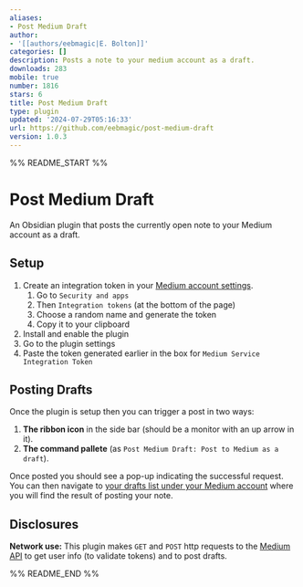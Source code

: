 ```yaml
---
aliases:
- Post Medium Draft
author:
- '[[authors/eebmagic|E. Bolton]]'
categories: []
description: Posts a note to your medium account as a draft.
downloads: 283
mobile: true
number: 1816
stars: 6
title: Post Medium Draft
type: plugin
updated: '2024-07-29T05:16:33'
url: https://github.com/eebmagic/post-medium-draft
version: 1.0.3
---
```


%% README_START %%

# Post Medium Draft

An Obsidian plugin that posts the currently open note to your Medium account as a draft.

## Setup

1. Create an integration token in your [Medium account settings](https://medium.com/me/settings).
    1. Go to `Security and apps`
    2. Then `Integration tokens` (at the bottom of the page)
    3. Choose a random name and generate the token
    4. Copy it to your clipboard
2. Install and enable the plugin
3. Go to the plugin settings
4. Paste the token generated earlier in the box for `Medium Service Integration Token`

## Posting Drafts
Once the plugin is setup then you can trigger a post in two ways:
1. **The ribbon icon** in the side bar (should be a monitor with an up arrow in it).
2. **The command pallete** (as `Post Medium Draft: Post to Medium as a draft`).

Once posted you should see a pop-up indicating the successful request.
You can then navigate to [your drafts list under your Medium account](https://medium.com/me/stories/drafts) where you will find the result of posting your note.


## Disclosures
**Network use:** This plugin makes `GET` and `POST` http requests to the [Medium API](https://github.com/Medium/medium-api-docs) to get user info (to validate tokens) and to post drafts.


%% README_END %%